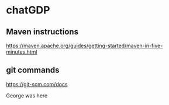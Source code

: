 # chatGDP

## Maven instructions

https://maven.apache.org/guides/getting-started/maven-in-five-minutes.html


## git commands
https://git-scm.com/docs

George was here
